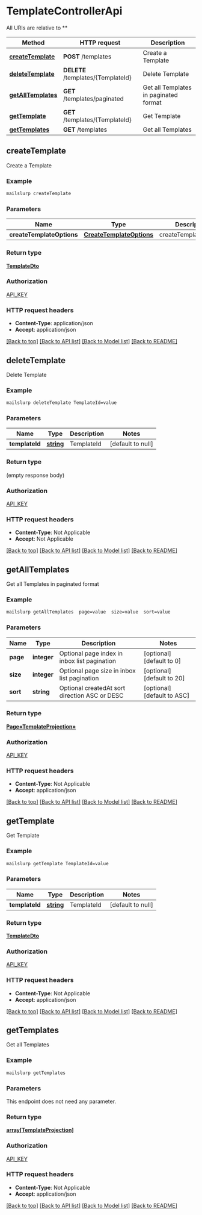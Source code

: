 # TemplateControllerApi

All URIs are relative to **

Method | HTTP request | Description
------------- | ------------- | -------------
[**createTemplate**](TemplateControllerApi.md#createTemplate) | **POST** /templates | Create a Template
[**deleteTemplate**](TemplateControllerApi.md#deleteTemplate) | **DELETE** /templates/{TemplateId} | Delete Template
[**getAllTemplates**](TemplateControllerApi.md#getAllTemplates) | **GET** /templates/paginated | Get all Templates in paginated format
[**getTemplate**](TemplateControllerApi.md#getTemplate) | **GET** /templates/{TemplateId} | Get Template
[**getTemplates**](TemplateControllerApi.md#getTemplates) | **GET** /templates | Get all Templates



## createTemplate

Create a Template

### Example

```bash
mailslurp createTemplate
```

### Parameters


Name | Type | Description  | Notes
------------- | ------------- | ------------- | -------------
 **createTemplateOptions** | [**CreateTemplateOptions**](CreateTemplateOptions.md) | createTemplateOptions |

### Return type

[**TemplateDto**](TemplateDto.md)

### Authorization

[API_KEY](../README.md#API_KEY)

### HTTP request headers

- **Content-Type**: application/json
- **Accept**: application/json

[[Back to top]](#) [[Back to API list]](../README.md#documentation-for-api-endpoints) [[Back to Model list]](../README.md#documentation-for-models) [[Back to README]](../README.md)


## deleteTemplate

Delete Template

### Example

```bash
mailslurp deleteTemplate TemplateId=value
```

### Parameters


Name | Type | Description  | Notes
------------- | ------------- | ------------- | -------------
 **templateId** | [**string**](.md) | TemplateId | [default to null]

### Return type

(empty response body)

### Authorization

[API_KEY](../README.md#API_KEY)

### HTTP request headers

- **Content-Type**: Not Applicable
- **Accept**: Not Applicable

[[Back to top]](#) [[Back to API list]](../README.md#documentation-for-api-endpoints) [[Back to Model list]](../README.md#documentation-for-models) [[Back to README]](../README.md)


## getAllTemplates

Get all Templates in paginated format

### Example

```bash
mailslurp getAllTemplates  page=value  size=value  sort=value
```

### Parameters


Name | Type | Description  | Notes
------------- | ------------- | ------------- | -------------
 **page** | **integer** | Optional page index in inbox list pagination | [optional] [default to 0]
 **size** | **integer** | Optional page size in inbox list pagination | [optional] [default to 20]
 **sort** | **string** | Optional createdAt sort direction ASC or DESC | [optional] [default to ASC]

### Return type

[**Page«TemplateProjection»**](Page«TemplateProjection».md)

### Authorization

[API_KEY](../README.md#API_KEY)

### HTTP request headers

- **Content-Type**: Not Applicable
- **Accept**: application/json

[[Back to top]](#) [[Back to API list]](../README.md#documentation-for-api-endpoints) [[Back to Model list]](../README.md#documentation-for-models) [[Back to README]](../README.md)


## getTemplate

Get Template

### Example

```bash
mailslurp getTemplate TemplateId=value
```

### Parameters


Name | Type | Description  | Notes
------------- | ------------- | ------------- | -------------
 **templateId** | [**string**](.md) | TemplateId | [default to null]

### Return type

[**TemplateDto**](TemplateDto.md)

### Authorization

[API_KEY](../README.md#API_KEY)

### HTTP request headers

- **Content-Type**: Not Applicable
- **Accept**: application/json

[[Back to top]](#) [[Back to API list]](../README.md#documentation-for-api-endpoints) [[Back to Model list]](../README.md#documentation-for-models) [[Back to README]](../README.md)


## getTemplates

Get all Templates

### Example

```bash
mailslurp getTemplates
```

### Parameters

This endpoint does not need any parameter.

### Return type

[**array[TemplateProjection]**](TemplateProjection.md)

### Authorization

[API_KEY](../README.md#API_KEY)

### HTTP request headers

- **Content-Type**: Not Applicable
- **Accept**: application/json

[[Back to top]](#) [[Back to API list]](../README.md#documentation-for-api-endpoints) [[Back to Model list]](../README.md#documentation-for-models) [[Back to README]](../README.md)

